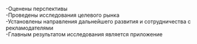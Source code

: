 -Оценены перспективы <br>
-Проведены исследования целевого рынка <br>
-Установлены направления дальнейшего развития и сотрудничества с рекламодателями <br>
-Главным результатом исследования является приложение <br>
